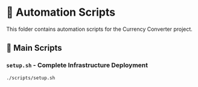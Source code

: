 # 🔧 Automation Scripts

This folder contains automation scripts for the Currency Converter project.

## 🚀 Main Scripts

### `setup.sh` - Complete Infrastructure Deployment
```bash
./scripts/setup.sh
